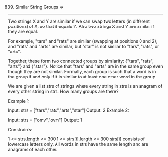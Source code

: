 839. Similar String Groups  =>
--------------------------


Two strings X and Y are similar if we can swap two letters (in different positions) of X, so that it equals Y. Also two strings X and Y are similar if they are equal.

For example, "tars" and "rats" are similar (swapping at positions 0 and 2), and "rats" and "arts" are similar, but "star" is not similar to "tars", "rats", or "arts".

Together, these form two connected groups by similarity: {"tars", "rats", "arts"} and {"star"}.  Notice that "tars" and "arts" are in the same group even though they are not similar.  Formally, each group is such that a word is in the group if and only if it is similar to at least one other word in the group.

We are given a list strs of strings where every string in strs is an anagram of every other string in strs. How many groups are there?

 

Example 1:

Input: strs = ["tars","rats","arts","star"]
Output: 2
Example 2:

Input: strs = ["omv","ovm"]
Output: 1
 

Constraints:

1 <= strs.length <= 300
1 <= strs[i].length <= 300
strs[i] consists of lowercase letters only.
All words in strs have the same length and are anagrams of each other.
